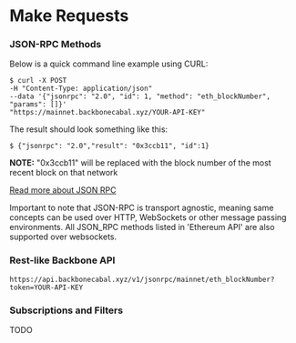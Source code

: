 # Make Requests

### JSON-RPC Methods

Below is a quick command line example using CURL:

```
$ curl -X POST
-H "Content-Type: application/json"
--data '{"jsonrpc": "2.0", "id": 1, "method": "eth_blockNumber",
"params": []}'
"https://mainnet.backbonecabal.xyz/YOUR-API-KEY"
```

The result should look something like this:

```
$ {"jsonrpc": "2.0","result": "0x3ccb11", "id":1}
```

**NOTE:** "0x3ccb11" will be replaced with the block number of the most recent block on that network

[Read more about JSON RPC](https://github.com/ethereum/wiki/wiki/JSON-RPC)

Important to note that JSON-RPC is transport agnostic, meaning same concepts can be used over HTTP,
WebSockets or other message passing environments. All JSON_RPC methods listed in 'Ethereum API' are
also supported over websockets.

### Rest-like Backbone API

```
https://api.backbonecabal.xyz/v1/jsonrpc/mainnet/eth_blockNumber?token=YOUR-API-KEY
```

### Subscriptions and Filters

TODO

